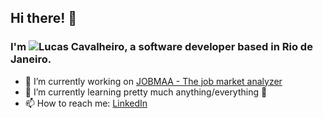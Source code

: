 ## Hi there! 👋 
### I'm ![Lucas Cavalheiro](https://lgcavalheiro.netlify.app), a software developer based in Rio de Janeiro.
- 🔭 I’m currently working on [JOBMAA - The job market analyzer](https://github.com/lgcavalheiro/JOBMAA)
- 🌱 I’m currently learning pretty much anything/everything 🤣
- 📫 How to reach me: [LinkedIn](https://www.linkedin.com/in/lgcavalheiro/)

<!--
**lgcavalheiro/lgcavalheiro** is a ✨ _special_ ✨ repository because its `README.md` (this file) appears on your GitHub profile.

Here are some ideas to get you started:

- 🔭 I’m currently working on ...
- 🌱 I’m currently learning ...
- 👯 I’m looking to collaborate on ...
- 🤔 I’m looking for help with ...
- 💬 Ask me about ...
- 📫 How to reach me: ...
- 😄 Pronouns: ...
- ⚡ Fun fact: ...
-->
